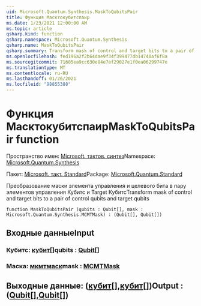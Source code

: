 ```yaml
---
uid: Microsoft.Quantum.Synthesis.MaskToQubitsPair
title: Функция Масктокубитспаир
ms.date: 1/23/2021 12:00:00 AM
ms.topic: article
qsharp.kind: function
qsharp.namespace: Microsoft.Quantum.Synthesis
qsharp.name: MaskToQubitsPair
qsharp.summary: Transform mask of control and target bits to a pair of control qubits and target qubits
ms.openlocfilehash: fed196a2f2b64dae9f34f399477db14740af6f8a
ms.sourcegitcommit: 71605ea9cc630e84e7ef29027e1f0ea06299747e
ms.translationtype: MT
ms.contentlocale: ru-RU
ms.lasthandoff: 01/26/2021
ms.locfileid: "98855388"
---
```

# <a name="masktoqubitspair-function"></a><span data-ttu-id="4ada0-102">Функция Масктокубитспаир</span><span class="sxs-lookup"><span data-stu-id="4ada0-102">MaskToQubitsPair function</span></span>

<span data-ttu-id="4ada0-103">Пространство имен: [Microsoft. тактов. синтез](xref:Microsoft.Quantum.Synthesis)</span><span class="sxs-lookup"><span data-stu-id="4ada0-103">Namespace: [Microsoft.Quantum.Synthesis](xref:Microsoft.Quantum.Synthesis)</span></span>

<span data-ttu-id="4ada0-104">Пакет: [Microsoft. такт. Standard](https://nuget.org/packages/Microsoft.Quantum.Standard)</span><span class="sxs-lookup"><span data-stu-id="4ada0-104">Package: [Microsoft.Quantum.Standard](https://nuget.org/packages/Microsoft.Quantum.Standard)</span></span>


<span data-ttu-id="4ada0-105">Преобразование маски элемента управления и целевого бита в пару элементов управления Кубитс и Target Кубитс</span><span class="sxs-lookup"><span data-stu-id="4ada0-105">Transform mask of control and target bits to a pair of control qubits and target qubits</span></span>

```qsharp
function MaskToQubitsPair (qubits : Qubit[], mask : Microsoft.Quantum.Synthesis.MCMTMask) : (Qubit[], Qubit[])
```


## <a name="input"></a><span data-ttu-id="4ada0-106">Входные данные</span><span class="sxs-lookup"><span data-stu-id="4ada0-106">Input</span></span>

### <a name="qubits--qubit"></a><span data-ttu-id="4ada0-107">Кубитс: [кубит](xref:microsoft.quantum.lang-ref.qubit)[]</span><span class="sxs-lookup"><span data-stu-id="4ada0-107">qubits : [Qubit](xref:microsoft.quantum.lang-ref.qubit)[]</span></span>




### <a name="mask--mcmtmask"></a><span data-ttu-id="4ada0-108">Маска: [мкмтмаск](xref:Microsoft.Quantum.Synthesis.MCMTMask)</span><span class="sxs-lookup"><span data-stu-id="4ada0-108">mask : [MCMTMask](xref:Microsoft.Quantum.Synthesis.MCMTMask)</span></span>





## <a name="output--qubitqubit"></a><span data-ttu-id="4ada0-109">Выходные данные: ([кубит](xref:microsoft.quantum.lang-ref.qubit)[],[кубит](xref:microsoft.quantum.lang-ref.qubit)[])</span><span class="sxs-lookup"><span data-stu-id="4ada0-109">Output : ([Qubit](xref:microsoft.quantum.lang-ref.qubit)[],[Qubit](xref:microsoft.quantum.lang-ref.qubit)[])</span></span>

